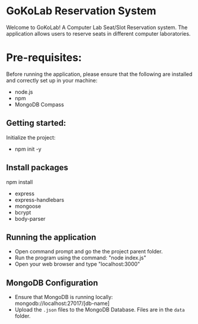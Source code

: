 # GoKoLab Reservation System
Welcome to GoKoLab! A Computer Lab Seat/Slot Reservation system.
The application allows users to reserve seats in different computer laboratories.

# Pre-requisites:
Before running the application, please ensure that the following are installed and correctly set up in your machine:
- node.js
- npm
- MongoDB Compass

## Getting started:
Initialize the project:
- npm init -y

## Install packages
npm install
- express
- express-handlebars
- mongoose
- bcrypt
- body-parser

## Running the application
- Open command prompt and go the the project parent folder.
- Run the program using the command: "node index.js"
- Open your web browser and type "localhost:3000"

## MongoDB Configuration
- Ensure that MongoDB is running locally: mongodb://localhost:27017/[db-name]
- Upload the `.json` files to the MongoDB Database. Files are in the `data` folder.

